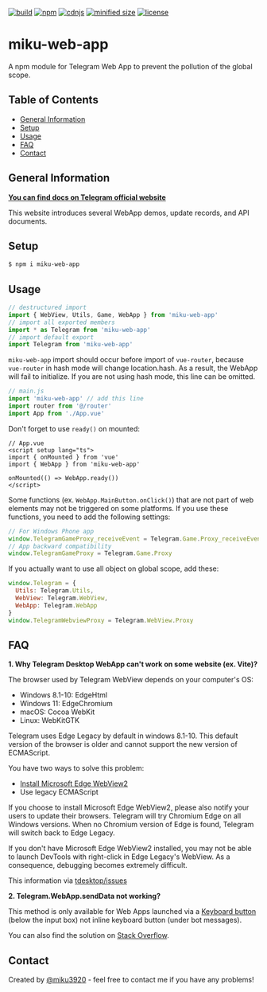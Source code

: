 [![build](https://img.shields.io/github/workflow/status/miku3920/miku-web-app/Github%20Actions)](https://github.com/miku3920/miku-web-app) [![npm](https://img.shields.io/npm/v/miku-web-app)](https://www.npmjs.com/package/miku-web-app) [![cdnjs](https://img.shields.io/cdnjs/v/miku-web-app)](https://cdnjs.com/libraries/miku-web-app) [![minified size](https://img.shields.io/bundlephobia/min/miku-web-app)](https://cdnjs.com/libraries/miku-web-app) [![license](https://img.shields.io/github/license/miku3920/miku-web-app)](https://github.com/miku3920/miku-web-app/blob/main/LICENSE)

# miku-web-app

A npm module for Telegram Web App to prevent the pollution of the global scope.

## Table of Contents

- [General Information](#general-information)
- [Setup](#setup)
- [Usage](#usage)
- [FAQ](#faq)
- [Contact](#contact)

## General Information

**[You can find docs on Telegram official website](https://core.telegram.org/bots/webapps)**

This website introduces several WebApp demos, update records, and API documents.

## Setup

```bash
$ npm i miku-web-app
```

## Usage

```javascript
// destructured import
import { WebView, Utils, Game, WebApp } from 'miku-web-app'
// import all exported members
import * as Telegram from 'miku-web-app'
// import default export
import Telegram from 'miku-web-app'
```

`miku-web-app` import should occur before import of `vue-router`, because `vue-router` in hash mode will change location.hash. As a result, the WebApp will fail to initialize. If you are not using hash mode, this line can be omitted.

```javascript
// main.js
import 'miku-web-app' // add this line
import router from '@/router'
import App from './App.vue'
```

Don't forget to use `ready()` on mounted:

```vue
// App.vue
<script setup lang="ts">
import { onMounted } from 'vue'
import { WebApp } from 'miku-web-app'

onMounted(() => WebApp.ready())
</script>
```

Some functions (ex. `WebApp.MainButton.onClick()`) that are not part of web elements may not be triggered on some platforms. If you use these functions, you need to add the following settings:

```javascript
// For Windows Phone app
window.TelegramGameProxy_receiveEvent = Telegram.Game.Proxy_receiveEvent
// App backward compatibility
window.TelegramGameProxy = Telegram.Game.Proxy
```

If you actually want to use all object on global scope, add these:

```javascript
window.Telegram = {
  Utils: Telegram.Utils,
  WebView: Telegram.WebView,
  WebApp: Telegram.WebApp
}
window.TelegramWebviewProxy = Telegram.WebView.Proxy
```

## FAQ

**1. Why Telegram Desktop WebApp can't work on some website (ex. Vite)?**

The browser used by Telegram WebView depends on your computer's OS:

- Windows 8.1-10: EdgeHtml
- Windows 11: EdgeChromium
- macOS: Cocoa WebKit
- Linux: WebKitGTK

Telegram uses Edge Legacy by default in windows 8.1-10. This default version of the browser is older and cannot support the new version of ECMAScript.

You have two ways to solve this problem:
- [Install Microsoft Edge WebView2](https://developer.microsoft.com/microsoft-edge/webview2/#download-section)
- Use legacy ECMAScript

If you choose to install Microsoft Edge WebView2, please also notify your users to update their browsers. Telegram will try Chromium Edge on all Windows versions. When no Chromium version of Edge is found, Telegram will switch back to Edge Legacy.

If you don't have Microsoft Edge WebView2 installed, you may not be able to launch DevTools with right-click in Edge Legacy's WebView. As a consequence, debugging becomes extremely difficult.

This information via [tdesktop/issues](https://github.com/telegramdesktop/tdesktop/issues/24469)

**2. Telegram.WebApp.sendData not working?**

This method is only available for Web Apps launched via a [Keyboard button](https://core.telegram.org/bots/webapps#keyboard-button-web-apps) (below the input box) not inline keyboard button (under bot messages).

You can also find the solution on [Stack Overflow](
https://stackoverflow.com/questions/71909144/dont-get-a-response-from-from-telegram-web-app-for-bots).

## Contact

Created by [@miku3920](https://t.me/miku3920) - feel free to contact me if you have any problems!